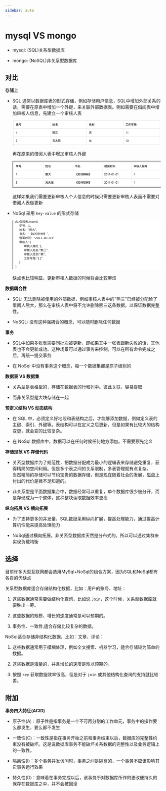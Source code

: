 ```yaml
---
sidebar: auto
---
```


# mysql VS mongo

- mysql: (SQL)关系型数据库

- mongo: (NoSQL)非关系型数据库

## 对比

**存储上**

- SQL 通常以数据库表的形式存储，例如存储用户信息，SQL中增加外部关系的话，需要在原表中增加一个外键，来关联外部数据表。例如需要在借阅表中增加审核人信息，先建立一个审核人表

   ![](../static/sql_1.png)
   
   再在原来的借阅人表中增加审核人外键
   
   ![](../static/sql_2.png)
   
   这样如果我们需要更新审核人个人信息的时候只需要更新审核人表而不需要对借阅人表做更新

- NoSql 采用 `key-value` 的形式存储

   ![](../static/sql_3.png)
    
   缺点也比较明显，更新审核人数据的时候将会比较麻烦

**数据耦合性**

- SQL: 无法删除被使用的外部数据，例如审核人表中的"熊三"已经被分配给了借阅人熊大，那么在审核人表中将不允许删除熊三这条数据，以保证数据完整性。
                    
- NoSQL: 没有这种强耦合的概念，可以随时删除任何数据


**事务**

- SQL中如果多张表需要同批次被更新，即如果其中一张表跟新失败的话，其他表也不会更新成功。这种场景可以通过事务来控制，可以在所有命令完成之后，再统一提交事务

- 在 NoSql 中没有事务这个概念，每一个数据集都是原子级别的

**数据表 VS 数据集**

- 关系型是表格型的，存储在数据表的行和列中。彼此关联，容易提取

- 而非关系型是大块存储在一起

**预定义结构 VS 动态结构**

- 在 SQL 中，必须定义好地段和表结构之后，才能够添加数据，例如定义表的主键、索引、外键等。表结构可以在定义之后更新，但是如果有比较大的结构变更，就会变的比较复杂。

- 在 NoSql 数据库中，数据可以在任何时候任何地方添加。不需要预先定义

**存储规范 VS 存储代码**

- 关系型数据库为了规范性，把数据分配成为最小的逻辑表来存储避免重复，获得精简的空间利用。但是多个表之间的关系限制，多表管理就有点复杂。  
当然精简的存储可以节约宝贵的数据存储，但是现在随着社会的发展，磁盘上付出的代价是微不足知道的。

- 非关系型是平面数据集合中，数据经常可以重复，单个数据库很少被分开，而是存储成为一个整体，这种整块读取数据效率更高

**纵向拓展 VS 横向拓展**

- 为了支持更多的并发量，SQL数据采用纵向扩展，提高处理能力，通过提高计算机性能来提高处理能力

- NoSql通过横向拓展，非关系型数据库天然是分布式的，所以可以通过集群来实现负载均衡


## 选择

目前许多大型互联网都会选用MySql+NoSql的组合方案，因为SQL和NoSql都有各自的优缺点

关系型数据库适合存储结构化数据，比如：用户的账号、地址：

1. 这些数据通常需要做结构化查询，比如说 `Join`，这个时候，关系型数据库就要胜出一筹。

2. 这些数据的规模、增长的速度通常是可以预期的。

3. 事务性、一致性,适合存储比较复杂的数据。

NoSql适合存储非结构化数据，比如：文章、评论：

1. 这些数据通常用于模糊处理，例如全文搜索、机器学习，适合存储较为简单的数据。

2. 这些数据是海量的，并且增长的速度是难以预期的。

3. 按照 `key` 获取数据效率很高，但是对于 `join` 或其他结构化查询的支持就比较差。

## 附加

**事务四大特征(ACID)**

- 原子性(A)：原子性是指事务是一个不可再分割的工作单元，事务中的操作要么都发生，要么都不发生

- 一致性(C)：一致性是指在事务开始之前和事务结束以后，数据库的完整性约束没有被破坏。这是说数据库事务不能破坏关系数据的完整性以及业务逻辑上的一致性。

- 隔离性(I)：多个事务并发访问时，事务之间是隔离的，一个事务不应该影响其它事务运行效果

- 持久性(D)：意味着在事务完成以后，该事务所对数据库所作的更改便持久的保存在数据库之中，并不会被回滚